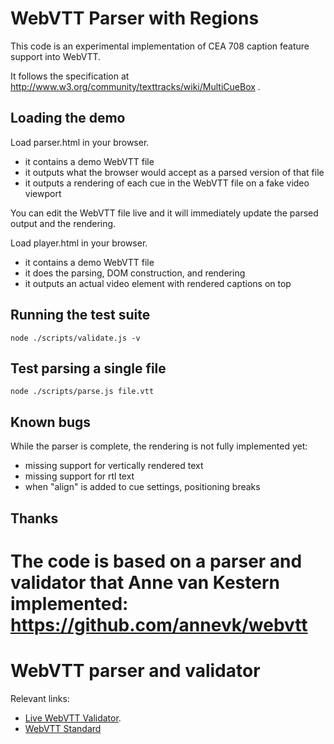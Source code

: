 # WebVTT Parser with Regions

This code is an experimental implementation of CEA 708 caption feature support into WebVTT.

It follows the specification at http://www.w3.org/community/texttracks/wiki/MultiCueBox .


## Loading the demo

Load parser.html in your browser.
* it contains a demo WebVTT file
* it outputs what the browser would accept as a parsed version of that file
* it outputs a rendering of each cue in the WebVTT file on a fake video viewport

You can edit the WebVTT file live and it will immediately update the parsed output and the rendering.

Load player.html in your browser.
* it contains a demo WebVTT file
* it does the parsing, DOM construction, and rendering
* it outputs an actual video element with rendered captions on top

## Running the test suite

```
node ./scripts/validate.js -v
```

## Test parsing a single file

```
node ./scripts/parse.js file.vtt
```

## Known bugs

While the parser is complete, the rendering is not fully implemented yet:
* missing support for vertically rendered text
* missing support for rtl text
* when "align" is added to cue settings, positioning breaks

## Thanks

The code is based on a parser and validator that Anne van Kestern implemented:
https://github.com/annevk/webvtt
=======
WebVTT parser and validator
===========================

Relevant links:

* [Live WebVTT Validator](http://quuz.org/webvtt/).
* [WebVTT Standard](http://dev.w3.org/html5/webvtt/)
